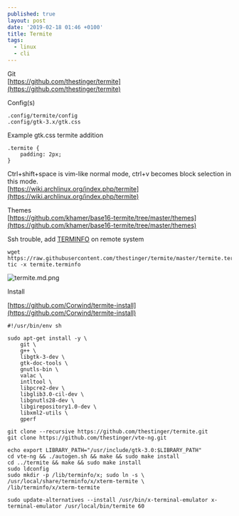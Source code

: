 ```yaml
---
published: true
layout: post
date: '2019-02-18 01:46 +0100'
title: Termite
tags:
  - linux
  - cli
---
```

Git  
[https://github.com/thestinger/termite](https://github.com/thestinger/termite)

Config(s)  

    .config/termite/config
    .config/gtk-3.x/gtk.css
    
Example gtk.css termite addition
    
    .termite {
        padding: 2px;
    }

Ctrl+shift+space is vim-like normal mode, ctrl+v becomes block selection in this mode.  
[https://wiki.archlinux.org/index.php/termite](https://wiki.archlinux.org/index.php/termite)  

Themes  
[https://github.com/khamer/base16-termite/tree/master/themes](https://github.com/khamer/base16-termite/tree/master/themes)

Ssh trouble, add [TERMINFO](https://github.com/thestinger/termite#terminfo) on remote system  

    wget https://raw.githubusercontent.com/thestinger/termite/master/termite.terminfo
    tic -x termite.terminfo

![termite.md.png](https://images.weserv.nl/?url=https://i.imgur.com/yvr4uxm.png)

Install  

[https://github.com/Corwind/termite-install](https://github.com/Corwind/termite-install)

    #!/usr/bin/env sh

    sudo apt-get install -y \
        git \
        g++ \
        libgtk-3-dev \
        gtk-doc-tools \
        gnutls-bin \
        valac \
        intltool \
        libpcre2-dev \
        libglib3.0-cil-dev \
        libgnutls28-dev \
        libgirepository1.0-dev \
        libxml2-utils \
        gperf
        
    git clone --recursive https://github.com/thestinger/termite.git
    git clone https://github.com/thestinger/vte-ng.git

    echo export LIBRARY_PATH="/usr/include/gtk-3.0:$LIBRARY_PATH"
    cd vte-ng && ./autogen.sh && make && sudo make install
    cd ../termite && make && sudo make install
    sudo ldconfig
    sudo mkdir -p /lib/terminfo/x; sudo ln -s \
    /usr/local/share/terminfo/x/xterm-termite \
    /lib/terminfo/x/xterm-termite

    sudo update-alternatives --install /usr/bin/x-terminal-emulator x-terminal-emulator /usr/local/bin/termite 60
